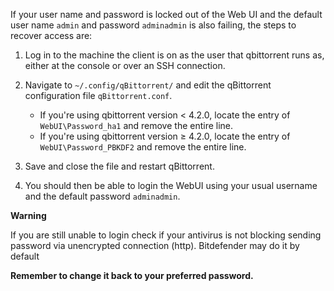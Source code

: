 If your user name and password is locked out of the Web UI and the default user name `admin` and password `adminadmin` is also failing, the steps to recover access are:

1. Log in to the machine the client is on as the user that qbittorrent runs as, either at the console or over an SSH connection.

2. Navigate to `~/.config/qBittorrent/` and edit the qBittorrent configuration file `qBittorrent.conf`.

    * If you're using qbittorrent version < 4.2.0, locate the entry of `WebUI\Password_ha1` and remove the entire line.
    * If you're using qbittorrent version ≥ 4.2.0, locate the entry of `WebUI\Password_PBKDF2` and remove the entire line.

3. Save and close the file and restart qBittorrent.

4. You should then be able to login the WebUI using your usual username and the default password `adminadmin`.

**Warning**

If you are still unable to login check if your antivirus is not blocking sending password via unencrypted connection (http). Bitdefender may do it by default

**Remember to change it back to your preferred password.**
